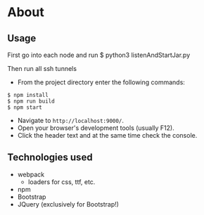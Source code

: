 # About

## Usage
First go into each node and run
$ python3 listenAndStartJar.py

Then run all ssh tunnels

-   From the project directory enter the following commands:

```
$ npm install
$ npm run build
$ npm start
```

-   Navigate to `http://localhost:9000/`.
-   Open your browser's development tools (usually F12).
-   Click the header text and at the same time check the console.

## Technologies used

-   webpack
    -   loaders for css, ttf, etc.
-   npm
-   Bootstrap
-   JQuery (exclusively for Bootstrap!)

